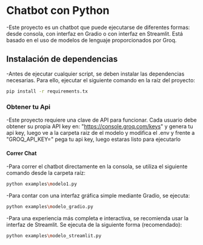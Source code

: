 # Chatbot con Python

-Este proyecto es un chatbot que puede ejecutarse de diferentes formas: desde consola, con interfaz en Gradio o con interfaz en Streamlit. Está basado en el uso de modelos de lenguaje proporcionados por Groq.

## Instalación de dependencias

-Antes de ejecutar cualquier script, se deben instalar las dependencias necesarias. Para ello, ejecutar el siguiente comando en la raíz del proyecto:

```bash
pip install -r requirements.tx

```
### Obtener tu Api

-Este proyecto requiere una clave de API para funcionar. Cada usuario debe obtener su propia API key en: "https://console.groq.com/keys" y genera tu api key, luego ve a la carpeta raiz de el modelo y 
modifica el .env y frente a "GROQ_API_KEY=" pega tu api key, luego estaras listo para ejecutarlo


#### Correr Chat

-Para correr el chatbot directamente en la consola, se utiliza el siguiente comando desde la carpeta raíz:

```bash
python examples\modelo1.py

```


-Para contar con una interfaz gráfica simple mediante Gradio, se ejecuta:

```bash
python examples\modelo_gradio.py

```


-Para una experiencia más completa e interactiva, se recomienda usar la interfaz de Streamlit. Se ejecuta de la siguiente forma (recomendado):

```bash
python examples\modelo_streamlit.py

```


